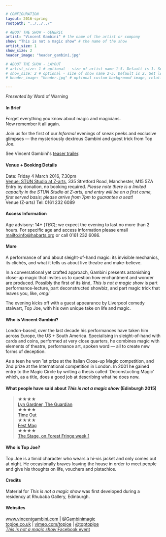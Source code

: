 ```yaml
---

# CONFIGURATION
layout: 2016-spring
rootpath: "../../../"

# ABOUT THE SHOW - GENERIC
artist: "Vincent Gambini" # the name of the artist or company
show: "This is not a magic show" # the name of the show
artist_size: 1
show_size: 2
header_image: "header_gambini.jpg"

# ABOUT THE SHOW - LAYOUT
# artist_size: 1 # optional - size of artist name 1-5. Default is 1. Set longer names to lower values
# show_size: 2 # optional - size of show name 2-5. Default is 2. Set longer names to lower values
# header_image: "header.jpg" # optional custom background image, relative to current page

---
```

*Presented by* Word of Warning       
           
#### In Brief     
Forget everything you know about magic and magicians.<br>Now remember it all again.          
         
Join us for the first of our *Informal* evenings of sneak peeks and exclusive glimpses — the mysteriously dextrous Gambini and guest trick from Top Joe.        
         
See Vincent Gambini's <a href="http://youtu.be/c-z5glnzZIg" target="_blank">teaser trailer</a>.          
              
#### Venue + Booking Details       
Date: Friday 4 March 2016, 7.30pm              
<a href="http://www.z-arts.org/about-us/getting-here" target="_blank">Venue: STUN Studio at Z-arts</a>, 335 Stretford Road, Manchester, M15 5ZA          
Entry by donation, no booking required. *Please note there is a limited capacity in the STUN Studio at Z-arts, and entry will be on a first come, first served basis; please arrive from 7pm to guarantee a seat!*        
Venue (Z-arts) Tel: 0161 232 6089             
              
#### Access Information      
Age advisory: 14+ (*TBC*); we expect the evening to last no more than 2 hours. For specific age and access information please email <mailto:info@habarts.org> or call 0161 232 6086.    
      
#### More        
A performance of and about sleight-of-hand magic: its invisible mechanics, its clichés, and what it tells us about live theatre and make-believe.              
         
In a conversational yet crafted approach, Gambini presents astonishing close-up magic that invites us to question how enchantment and wonder are produced. Possibly the first of its kind, *This is not a magic show* is part performance-lecture, part deconstructed showbiz, and part magic trick that leaves you, like, *omg!*         
        
The evening kicks off with a guest appearance by Liverpool comedy stalwart,  Top Joe, with his own unique take on life and magic.    
        
#### Who is Vincent Gambini?    
London-based, over the last decade his performances have taken him across Europe, the US + South America. Specialising in sleight-of-hand with cards and coins, performed at very close quarters, he combines magic with elements of theatre, performance art, spoken word — all to create new forms of deception.        
        
As a teen he won 1st prize at the Italian Close-up Magic competition, and 2nd prize at the International competition in London. In 2001 he gained entry to the Magic Circle by writing a thesis called 'Deconstucting Magic' which, as a title, does a good job at describing what he does now.   
    
#### What people have said about *This is not a magic show* (Edinburgh 2015)        
>★★★★<br><a href="http://www.theguardian.com/stage/2015/aug/18/vincent-gambini-at-edinburgh-festival-review-sleights-of-mind" target="_blank">Lyn Gardner, The Guardian</a>         
>★★★★<br><a href="http://www.timeout.com/edinburgh/theatre/this-is-not-a-magic-show" target="_blank">Time Out</a>          
>★★★★<br><a href="http://www.festmag.co.uk/theatre/103071-vincent_gambini_this_not_magic_show" target="_blank">Fest Mag</a>           
>★★★★<br><a href="http://www.thestage.co.uk/reviews/2015/forest-fringe-week-1" target="_blank">The Stage, on Forest Fringe week 1</a>         
         
#### Who is Top Joe?    
Top Joe is a timid character who wears a hi-vis jacket and only comes out at night. He occasionally braves leaving the house in order to meet people and give his thoughts on life, vouchers and pistachios.     
       
#### Credits         
Material for *This is not a magic show* was first developed during a residency at Rhubaba Gallery, Edinburgh.        

#### Websites    
<a href="http://www.vincentgambini.com" target="_blank">www.vincentgambini.com</a> | <a href="http://twitter.com/Gambinimagic" target="_blank">@Gambinimagic</a><br><a href="http://topjoe.co.uk" target="_blank">topjoe.co.uk</a> | <a href="http://vimeo.com/topjoe" target="_blank">vimeo.com/topjoe</a> | <a href="http://twitter.com/toptopjoe" target="_blank">@toptopjoe</a><br><a href="http://www.facebook.com/events/1239018639458870" target="_blank">*This is not a magic show* Facebook event</a>
